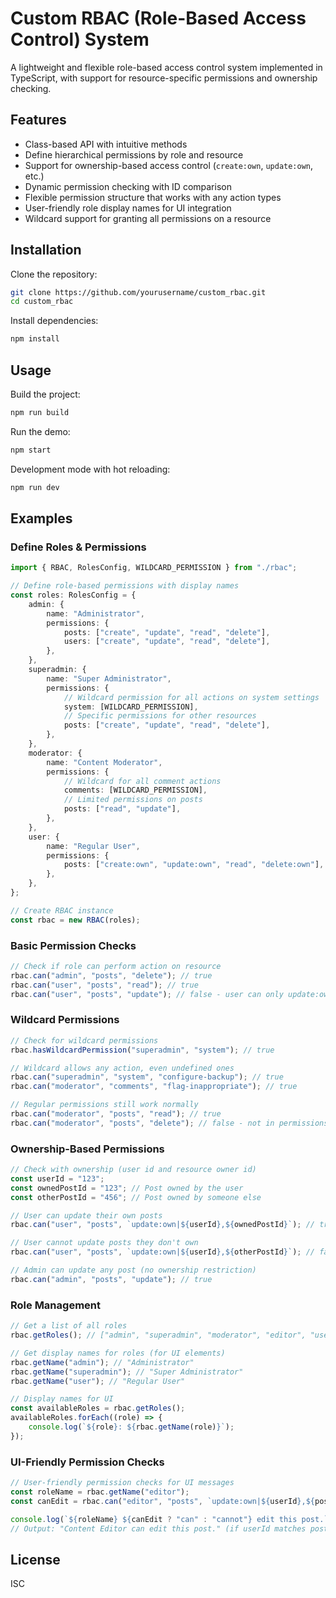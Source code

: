 # Custom RBAC (Role-Based Access Control) System

A lightweight and flexible role-based access control system implemented in TypeScript, with support for resource-specific permissions and ownership checking.

## Features

- Class-based API with intuitive methods
- Define hierarchical permissions by role and resource
- Support for ownership-based access control (`create:own`, `update:own`, etc.)
- Dynamic permission checking with ID comparison
- Flexible permission structure that works with any action types
- User-friendly role display names for UI integration
- Wildcard support for granting all permissions on a resource

## Installation

Clone the repository:

```bash
git clone https://github.com/yourusername/custom_rbac.git
cd custom_rbac
```

Install dependencies:

```bash
npm install
```

## Usage

Build the project:

```bash
npm run build
```

Run the demo:

```bash
npm start
```

Development mode with hot reloading:

```bash
npm run dev
```

## Examples

### Define Roles & Permissions

```typescript
import { RBAC, RolesConfig, WILDCARD_PERMISSION } from "./rbac";

// Define role-based permissions with display names
const roles: RolesConfig = {
    admin: {
        name: "Administrator",
        permissions: {
            posts: ["create", "update", "read", "delete"],
            users: ["create", "update", "read", "delete"],
        },
    },
    superadmin: {
        name: "Super Administrator",
        permissions: {
            // Wildcard permission for all actions on system settings
            system: [WILDCARD_PERMISSION],
            // Specific permissions for other resources
            posts: ["create", "update", "read", "delete"],
        },
    },
    moderator: {
        name: "Content Moderator",
        permissions: {
            // Wildcard for all comment actions
            comments: [WILDCARD_PERMISSION],
            // Limited permissions on posts
            posts: ["read", "update"],
        },
    },
    user: {
        name: "Regular User",
        permissions: {
            posts: ["create:own", "update:own", "read", "delete:own"],
        },
    },
};

// Create RBAC instance
const rbac = new RBAC(roles);
```

### Basic Permission Checks

```typescript
// Check if role can perform action on resource
rbac.can("admin", "posts", "delete"); // true
rbac.can("user", "posts", "read"); // true
rbac.can("user", "posts", "update"); // false - user can only update:own
```

### Wildcard Permissions

```typescript
// Check for wildcard permissions
rbac.hasWildcardPermission("superadmin", "system"); // true

// Wildcard allows any action, even undefined ones
rbac.can("superadmin", "system", "configure-backup"); // true
rbac.can("moderator", "comments", "flag-inappropriate"); // true

// Regular permissions still work normally
rbac.can("moderator", "posts", "read"); // true
rbac.can("moderator", "posts", "delete"); // false - not in permissions list
```

### Ownership-Based Permissions

```typescript
// Check with ownership (user id and resource owner id)
const userId = "123";
const ownedPostId = "123"; // Post owned by the user
const otherPostId = "456"; // Post owned by someone else

// User can update their own posts
rbac.can("user", "posts", `update:own|${userId},${ownedPostId}`); // true

// User cannot update posts they don't own
rbac.can("user", "posts", `update:own|${userId},${otherPostId}`); // false

// Admin can update any post (no ownership restriction)
rbac.can("admin", "posts", "update"); // true
```

### Role Management

```typescript
// Get a list of all roles
rbac.getRoles(); // ["admin", "superadmin", "moderator", "editor", "user"]

// Get display names for roles (for UI elements)
rbac.getName("admin"); // "Administrator"
rbac.getName("superadmin"); // "Super Administrator"
rbac.getName("user"); // "Regular User"

// Display names for UI
const availableRoles = rbac.getRoles();
availableRoles.forEach((role) => {
    console.log(`${role}: ${rbac.getName(role)}`);
});
```

### UI-Friendly Permission Checks

```typescript
// User-friendly permission checks for UI messages
const roleName = rbac.getName("editor");
const canEdit = rbac.can("editor", "posts", `update:own|${userId},${postId}`);

console.log(`${roleName} ${canEdit ? "can" : "cannot"} edit this post.`);
// Output: "Content Editor can edit this post." (if userId matches postId)
```

## License

ISC

